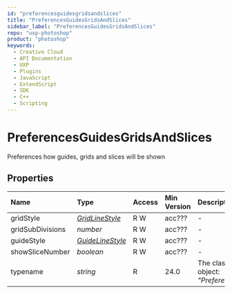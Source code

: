```yaml
---
id: "preferencesguidesgridsandslices"
title: "PreferencesGuidesGridsAndSlices"
sidebar_label: "PreferencesGuidesGridsAndSlices"
repo: "uxp-photoshop"
product: "photoshop"
keywords:
  - Creative Cloud
  - API Documentation
  - UXP
  - Plugins
  - JavaScript
  - ExtendScript
  - SDK
  - C++
  - Scripting
---
```


# PreferencesGuidesGridsAndSlices

Preferences how guides, grids and slices will be shown

## Properties

| Name | Type | Access | Min Version | Description |
| :------ | :------ | :------ | :------ | :------ |
| gridStyle | [*GridLineStyle*](/ps_reference/modules/constants/#gridlinestyle) | R W | acc??? | - |
| gridSubDivisions | *number* | R W | acc??? | - |
| guideStyle | [*GuideLineStyle*](/ps_reference/modules/constants/#guidelinestyle) | R W | acc??? | - |
| showSliceNumber | *boolean* | R W | acc??? | - |
| typename | *string* | R | 24.0 | The class name of the referenced object: *&quot;PreferencesGuidesGridsAndSlices&quot;*. |
